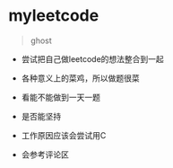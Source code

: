 # myleetcode

> ghost

- 尝试把自己做leetcode的想法整合到一起

- 各种意义上的菜鸡，所以做题很菜

- 看能不能做到一天一题

- 是否能坚持

- 工作原因应该会尝试用C

- 会参考评论区

